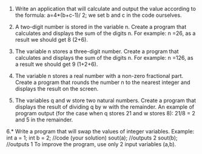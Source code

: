 1. Write an application that will calculate and output the value according to the formula:
a=4*(b+c-1)/ 2; we set b and c in the code ourselves.

2. A two-digit number is stored in the variable n. Create a program that calculates and
displays the sum of the digits n. For example: n =26, as a result we should get 8
(2+6).

3. The variable n stores a three-digit number. Create a program that calculates and
displays the sum of the digits n. For example: n =126, as a result we should get
9 (1+2+6).

4. The variable n stores a real number with a non-zero fractional part. Create
a program that rounds the number n to the nearest integer and displays the result on
the screen.

5. The variables q and w store two natural numbers. Create a program
that displays the result of dividing q by w with the remainder. An example of program output (for the case
when q stores 21 and w stores 8): 21/8 = 2 and 5 in the remainder.

6.* Write a program that will swap the values of integer
variables. Example:
int a = 1; int b = 2;
//code (your solution)
sout(a); //outputs 2
sout(b); //outputs 1
To improve the program, use only 2 input variables (a,b).
